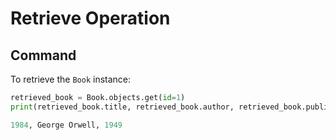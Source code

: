 # Retrieve Operation

## Command
To retrieve the `Book` instance:

```python
retrieved_book = Book.objects.get(id=1)
print(retrieved_book.title, retrieved_book.author, retrieved_book.publication_year)

1984, George Orwell, 1949